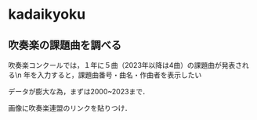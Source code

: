 # kadaikyoku
## 吹奏楽の課題曲を調べる

吹奏楽コンクールでは，１年に５曲（2023年以降は4曲）の課題曲が発表される\n
年を入力すると，課題曲番号・曲名・作曲者を表示したい

データが膨大な為，まずは2000~2023まで．

画像に吹奏楽連盟のリンクを貼りつけ．
